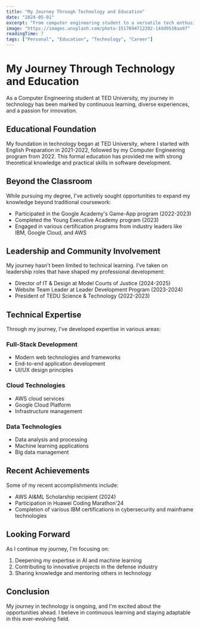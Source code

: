 ```yaml
---
title: "My Journey Through Technology and Education"
date: "2024-05-01"
excerpt: "From computer engineering student to a versatile tech enthusiast - my educational and professional journey"
image: "https://images.unsplash.com/photo-1517694712202-14dd9538aa97"
readingTime: 7
tags: ["Personal", "Education", "Technology", "Career"]
---
```


# My Journey Through Technology and Education

As a Computer Engineering student at TED University, my journey in technology has been marked by continuous learning, diverse experiences, and a passion for innovation.

## Educational Foundation

My foundation in technology began at TED University, where I started with English Preparation in 2021-2022, followed by my Computer Engineering program from 2022. This formal education has provided me with strong theoretical knowledge and practical skills in software development.

## Beyond the Classroom

While pursuing my degree, I've actively sought opportunities to expand my knowledge beyond traditional coursework:

- Participated in the Google Academy's Game-App program (2022-2023)
- Completed the Young Executive Academy program (2023)
- Engaged in various certification programs from industry leaders like IBM, Google Cloud, and AWS

## Leadership and Community Involvement

My journey hasn't been limited to technical learning. I've taken on leadership roles that have shaped my professional development:

- Director of IT & Design at Model Courts of Justice (2024-2025)
- Website Team Leader at Leader Development Program (2023-2024)
- President of TEDU Science & Technology (2022-2023)

## Technical Expertise

Through my journey, I've developed expertise in various areas:

### Full-Stack Development
- Modern web technologies and frameworks
- End-to-end application development
- UI/UX design principles

### Cloud Technologies
- AWS cloud services
- Google Cloud Platform
- Infrastructure management

### Data Technologies
- Data analysis and processing
- Machine learning applications
- Big data management

## Recent Achievements

Some of my recent accomplishments include:

- AWS AI&ML Scholarship recipient (2024)
- Participation in Huawei Coding Marathon'24
- Completion of various IBM certifications in cybersecurity and mainframe technologies

## Looking Forward

As I continue my journey, I'm focusing on:

1. Deepening my expertise in AI and machine learning
2. Contributing to innovative projects in the defense industry
3. Sharing knowledge and mentoring others in technology

## Conclusion

My journey in technology is ongoing, and I'm excited about the opportunities ahead. I believe in continuous learning and staying adaptable in this ever-evolving field. 